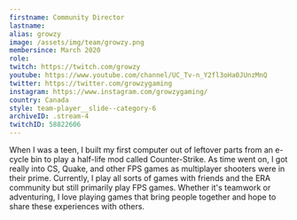 ```yaml
---
firstname: Community Director
lastname: 
alias: growzy
image: /assets/img/team/growzy.png
membersince: March 2020
role:
twitch: https://twitch.com/growzy
youtube: https://www.youtube.com/channel/UC_Tv-n_Y2fl3oHa0JUnzMnQ
twitter: https://twitter.com/growzygaming
instagram: https://www.instagram.com/growzygaming/
country: Canada
style: team-player__slide--category-6
archiveID: .stream-4
twitchID: 58822606 
---
```

When I was a teen, I built my first computer out of leftover parts from an e-cycle bin to play a half-life mod called Counter-Strike. As time went on, I got really into CS, Quake, and other FPS games as multiplayer shooters were in their prime. Currently, I play all sorts of games with friends and the ERA community but still primarily play FPS games. Whether it's teamwork or adventuring, I love playing games that bring people together and hope to share these experiences with others.